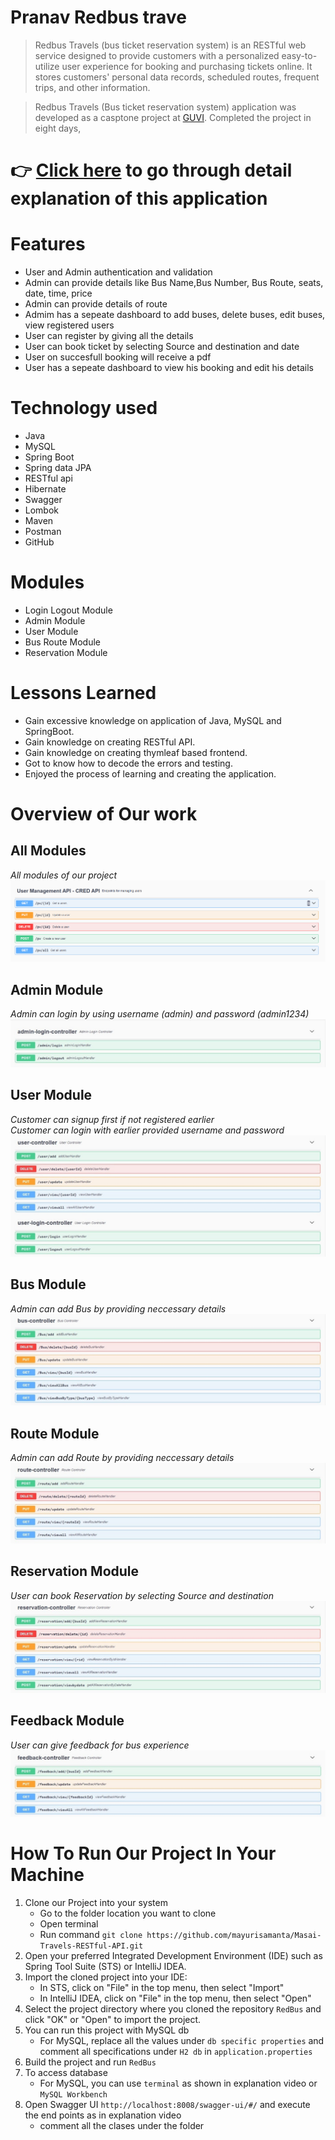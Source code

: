 # Pranav Redbus trave

> Redbus Travels (bus ticket reservation system) is an RESTful web service designed to provide customers with a personalized easy-to-utilize user experience for booking and purchasing tickets online. It stores customers' personal data records, scheduled routes, frequent trips, and other information.

> Redbus Travels (Bus ticket reservation system) application was developed as a casptone project at [GUVI](https://www.guvi.in/). Completed the project in eight days,

# 👉 [Click here](https://drive.google.com/drive/folders/1tQn3oJP_2FBNzV-GOHlN1JWGx-RyNB2f?usp=drive_link) to go through detail explanation of this application

# Features

- User and Admin authentication and validation 
- Admin can provide details like Bus Name,Bus Number, Bus Route, seats, date, time, price
- Admin can provide details of route
- Admim has a sepeate dashboard to add buses, delete buses, edit buses, view registered users 
- User can register by giving all the details
- User can book ticket by selecting Source and destination and date
- User on succesfull booking will receive a pdf
- User has a sepeate dashboard to view his booking and edit his details 

# Technology used 

- Java
- MySQL
- Spring Boot
- Spring data JPA
- RESTful api
- Hibernate
- Swagger
- Lombok
- Maven
- Postman
- GitHub

# Modules

- Login Logout Module
- Admin Module
- User Module
- Bus Route Module
- Reservation Module

# Lessons Learned

- Gain excessive knowledge on application of Java, MySQL and SpringBoot.
- Gain knowledge on creating RESTful API.
- Gain knowledge on creating thymleaf based frontend.
- Got to know how to decode the errors and testing.
- Enjoyed the process of learning and creating the application.

# Overview of Our work


## **All Modules** 
*All modules of our project*
</br>
![Er diagram](https://github.com/pranav13vishal/Sample/blob/7202389a44e92b6619e204b3602cec779f04bca6/assets/user.png)

## **Admin Module** 
*Admin can login by using username (admin) and password (admin1234)*
</br>
![Admin Module](https://github.com/mayurisamanta/Masai-Travels-RESTful-API/blob/main/Assets/Admin_Module.jpg?raw=true)


## **User Module**
*Customer can signup first if not registered earlier*
</br>
*Customer can login with earlier provided username and password*
</br>
![User Module](https://github.com/mayurisamanta/Masai-Travels-RESTful-API/blob/main/Assets/User_Module.jpg?raw=true)

## **Bus Module** 
*Admin can add Bus by providing neccessary details*
</br>
![Bus Module*](https://github.com/mayurisamanta/Masai-Travels-RESTful-API/blob/main/Assets/Bus_Module.jpg?raw=true)

## **Route Module**
*Admin can add Route by providing neccessary details*
</br>
![Route Module](https://github.com/mayurisamanta/Masai-Travels-RESTful-API/blob/main/Assets/Route_Module.jpg?raw=true)

## **Reservation Module**
*User can book Reservation by selecting Source and destination*
</br>
![Reservation Module](https://github.com/mayurisamanta/Masai-Travels-RESTful-API/blob/main/Assets/Reservation_Module.jpg?raw=true)

## **Feedback Module**
*User can give feedback for bus experience*
</br>
![Feedback Module](https://github.com/mayurisamanta/Masai-Travels-RESTful-API/blob/main/Assets/Feedback_Module.jpg?raw=true)

# How To Run Our Project In Your Machine

1. Clone our Project into your system
    - Go to the folder location you want to clone
    - Open terminal 
    - Run command ``` git clone https://github.com/mayurisamanta/Masai-Travels-RESTful-API.git ```
2. Open your preferred Integrated Development Environment (IDE) such as Spring Tool Suite (STS) or IntelliJ IDEA.
3. Import the cloned project into your IDE:
   - In STS, click on "File" in the top menu, then select "Import"
   - In IntelliJ IDEA, click on "File" in the top menu, then select "Open"
4. Select the project directory where you cloned the repository ```RedBus``` and click "OK" or "Open" to import the project.
5. You can run this project with MySQL db 
    - For MySQL, replace all the values under ```db specific properties``` and comment all specifications under ```H2 db``` in ```application.properties```
6. Build the project and run ```RedBus```
7. To access database
    - For MySQL, you can use ```terminal``` as shown in explanation video or ```MySQL Workbench```
8. Open Swagger UI ```http://localhost:8008/swagger-ui/#/``` and execute the end points as in explanation video
    - comment all the clases under the folder 




